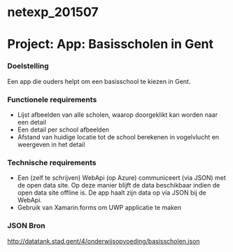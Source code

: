 # netexp_201507
# Project: App: Basisscholen in Gent

### Doelstelling

Een app die ouders helpt om een basisschool te kiezen in Gent.

### Functionele requirements
  - Lijst afbeelden van alle scholen, waarop doorgeklikt kan worden naar een detail
  - Een detail per school afbeelden
  - Afstand van huidige locatie tot de school berekenen in vogelvlucht en weergeven in het detail

### Technische requirements
  - Een (zelf te schrijven) WebApi (op Azure) communiceert (via JSON) met de open data site. Op deze manier blijft de data beschikbaar indien de open data site offline is. De app haalt zijn data op via JSON bij de WebApi.
  - Gebruik van Xamarin.forms om UWP applicatie te maken

### JSON Bron

http://datatank.stad.gent/4/onderwijsopvoeding/basisscholen.json

